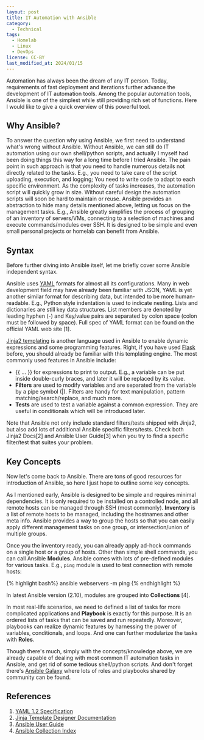 ```yaml
---
layout: post
title: IT Automation with Ansible
category:
  - Technical
tags:
  - Homelab
  - Linux
  - DevOps
license: CC-BY
last_modified_at: 2024/01/15
---
```


Automation has always been the dream of any IT person. Today, requirements of fast deployment and iterations further advance the development of IT automation tools. Among the popular automation tools, Ansible is one of the simplest while still providing rich set of functions. Here I would like to give a quick overview of this powerful tool.

## Why Ansible? 

To answer the question why using Ansible, we first need to understand what's wrong without Ansible. Without Ansible, we can still do IT automation using our own shell/python scripts, and actually I myself had been doing things this way for a long time before I tried Ansible. The pain point in such approach is that you need to handle numerous details not directly related to the tasks. E.g., you need to take care of the script uploading, execution, and logging; You need to write code to adapt to each specific environment. As the complexity of tasks increases, the automation script will quickly grow in size. Without careful design the automation scripts will soon be hard to maintain or reuse. Ansible provides an abstraction to hide many details mentioned above, letting us focus on the management tasks. E.g., Ansible greatly simplifies the process of grouping of an inventory of servers/VMs, connecting to a selection of machines and execute commands/modules over SSH. It is designed to be simple and even small personal projects or homelab can benefit from Ansible.

## Syntax

Before further diving into Ansible itself, let me briefly cover some Ansible independent syntax. 

Ansible uses [YAML](https://yaml.org) formats for almost all its configurations. Many in web development field may have already been familiar with JSON, YAML is yet another similar format for describing data, but intended to be more human-readable. E.g., Python style indentation is used to indicate nesting. Lists and dictionaries are still key data structures. List members are denoted by leading hyphen (-) and Key/value pairs are separated by colon space (colon must be followed by space). Full spec of YAML format can be found on the official YAML web site [1]. 

[Jinja2 templating](https://jinja.palletsprojects.com) is another language used in Ansible to enable dynamic expressions and some programming features. Right, if you have used [Flask](https://flask.palletsprojects.com) before, you should already be familiar with this templating engine. The most commonly used features in Ansible include: 

- \{\{ ... }} for expressions to print to output. E.g., a variable can be put inside double-curly braces, and later it will be replaced by its value. 
- **Filters** are used to modify variables and are separated from the variable by a pipe symbol (\|). Filters are handy for text manipulation, pattern matching/search/replace, and much more.  
- **Tests** are used to test a variable against a common expression. They are useful in conditionals which will be introduced later. 

Note that Ansible not only include standard filters/tests shipped with Jinja2, but also add lots of additional Ansible specific filters/tests. Check both Jinja2 Docs[2] and Ansible User Guide[3] when you try to find a specific filter/test that suites your problem.

## Key Concepts

Now let's come back to Ansible. There are tons of good resources for introduction of Ansible, so here I just hope to outline some key concepts.

As I mentioned early, Ansible is designed to be simple and requires minimal dependencies. It is only required to be installed on a controlled node, and all remote hosts can be managed through SSH (most commonly). **Inventory** is a list of remote hosts to be managed, including the hostnames and other meta info. Ansible provides a way to group the hosts so that you can easily apply different management tasks on one group, or intersection/union of multiple groups. 

Once you the inventory ready, you can already apply ad-hock commands on a single host or a group of hosts. Other than simple shell commands, you can call Ansible **Modules**. Ansible comes with lots of pre-defined modules for various tasks. E.g., `ping` module is used to test connection with remote hosts:

{% highlight bash%}
ansible webservers -m ping
{% endhighlight %}

In latest Ansible version (2.10), modules are grouped into **Collections** [4]. 

In most real-life scenarios, we need to defined a list of tasks for more complicated applications and **Playbook** is exactly for this purpose. It is an ordered lists of tasks that can be saved and run repeatedly. Moreover, playbooks can realize dynamic features by harnessing the power of variables, conditionals, and loops. And one can further modularize the tasks with **Roles**. 

Though there's much, simply with the concepts/knowledge above, we are already capable of dealing with most common IT automation tasks in Ansible, and get rid of some tedious shell/python scripts. And don't forget there's [Ansible Galaxy](https://galaxy.ansible.com) where lots of roles and playbooks shared by community can be found. 

## References

1. [YAML 1.2 Specification](https://yaml.org/spec/1.2/spec.html)
2. [Jinja Template Designer Documentation](https://jinja.palletsprojects.com/en/2.11.x/templates/)
3. [Ansible User Guide](https://docs.ansible.com/ansible/latest/user_guide/)
4. [Ansible Collection Index](https://docs.ansible.com/ansible/latest/collections/index.html)